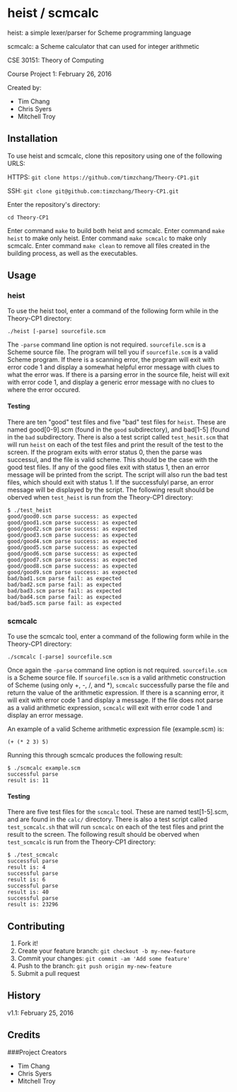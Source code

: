 # heist  /  scmcalc
heist: a simple lexer/parser for Scheme programming language

scmcalc: a Scheme calculator that can used for integer arithmetic 

CSE 30151: Theory of Computing

Course Project 1: February 26, 2016

Created by:
* Tim Chang
* Chris Syers
* Mitchell Troy

## Installation
To use heist and scmcalc, clone this repository using one of the following URLS:

HTTPS: `git clone https://github.com/timzchang/Theory-CP1.git`

SSH: `git clone git@github.com:timzchang/Theory-CP1.git`

Enter the repository's directory:

`cd Theory-CP1`

Enter command `make` to build both heist and scmcalc. Enter command `make heist` to make only heist. Enter command `make scmcalc` to make only scmcalc. Enter command `make clean` to remove all files created in the building process, as well as the executables.

## Usage
### heist
To use the heist tool, enter a command of the following form while in the Theory-CP1 directory:

`./heist [-parse] sourcefile.scm`

The `-parse` command line option is not required. `sourcefile.scm` is a Scheme source file. The program will tell you if `sourcefile.scm` is a valid Scheme program. If there is a scanning error, the program will exit with error code 1 and display a somewhat helpful error message with clues to what the error was. If there is a parsing error in the source file, heist will exit with error code 1, and display a generic error message with no clues to where the error occured.

#### Testing

There are ten "good" test files and five "bad" test files for `heist`. These are named good[0-9].scm (found in the `good` subdirectory), and bad[1-5] (found in the `bad` subdirectory. There is also a test script called `test_hesit.scm` that will run `heist` on each of the test files and print the result of the test to the screen. If the program exits with error status 0, then the parse was successul, and the file is valid scheme. This should be the case with the good test files. If any of the good files exit with status 1, then an error message will be printed from the script. The script will also run the bad test files, which should exit with status 1. If the successfulyl parse, an error message will be displayed by the script. The following result should be oberved when `test_heist` is run from the Theory-CP1 directory:

    $ ./test_heist
    good/good0.scm parse success: as expected
    good/good1.scm parse success: as expected
    good/good2.scm parse success: as expected
    good/good3.scm parse success: as expected
    good/good4.scm parse success: as expected
    good/good5.scm parse success: as expected
    good/good6.scm parse success: as expected
    good/good7.scm parse success: as expected
    good/good8.scm parse success: as expected
    good/good9.scm parse success: as expected
    bad/bad1.scm parse fail: as expected
    bad/bad2.scm parse fail: as expected
    bad/bad3.scm parse fail: as expected
    bad/bad4.scm parse fail: as expected
    bad/bad5.scm parse fail: as expected

### scmcalc
To use the scmcalc tool, enter a command of the following form while in the Theory-CP1 directory:

`./scmcalc [-parse] sourcefile.scm`

Once again the `-parse` command line option is not required. `sourcefile.scm` is a Scheme source file. If `sourcefile.scm` is a valid arithmetic construction of Scheme (using only +, -, /, and *), `scmcalc` successfully parse the file and return the value of the arithmetic expression. If there is a scanning error, it will exit with error code 1 and display a message. If the file does not parse as a valid arithmetic expression, `scmcalc` will exit with error code 1 and display an error message.

An example of a valid Scheme arithmetic expression file (example.scm) is:

`(+ (* 2 3) 5)`

Running this through scmcalc produces the following result:

    $ ./scmcalc example.scm
    successful parse
    result is: 11

#### Testing

There are five test files for the `scmcalc` tool. These are named test[1-5].scm, and are found in the `calc/` directory. There is also a test script called `test_scmcalc.sh` that will run `scmcalc` on each of the test files and print the result to the screen. The following result should be oberved when `test_scmcalc` is run from the Theory-CP1 directory:

    $ ./test_scmcalc
    successful parse
    result is: 4
    successful parse
    result is: 6
    successful parse
    result is: 40
    successful parse
    result is: 23296
        
## Contributing
1. Fork it!
2. Create your feature branch: `git checkout -b my-new-feature`
3. Commit your changes: `git commit -am 'Add some feature'`
4. Push to the branch: `git push origin my-new-feature`
5. Submit a pull request

## History

v1.1: February 25, 2016

## Credits

###Project Creators
* Tim Chang
* Chris Syers
* Mitchell Troy

